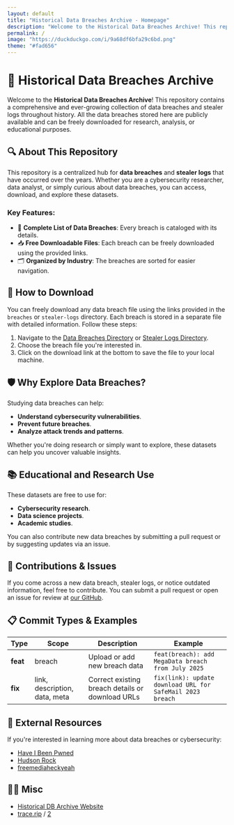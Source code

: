 ```yaml
---
layout: default
title: "Historical Data Breaches Archive - Homepage"
description: "Welcome to the Historical Data Breaches Archive! This repository contains a comprehensive and ever-growing collection of data breaches and stealer logs throughout history. All the data breaches stored here are publicly available and can be freely downloaded for research, analysis, or educational purposes."
permalink: /
image: "https://duckduckgo.com/i/9a68df6bfa29c6bd.png"
theme: "#fad656"
---
```


# 📂 Historical Data Breaches Archive

Welcome to the **Historical Data Breaches Archive**! This repository contains a comprehensive and ever-growing collection of data breaches and stealer logs throughout history. All the data breaches stored here are publicly available and can be freely downloaded for research, analysis, or educational purposes.

## 🔍 About This Repository

This repository is a centralized hub for **data breaches** and **stealer logs** that have occurred over the years. Whether you are a cybersecurity researcher, data analyst, or simply curious about data breaches, you can access, download, and explore these datasets.

### Key Features:
- 📜 **Complete List of Data Breaches**: Every breach is cataloged with its details.
- 📥 **Free Downloadable Files**: Each breach can be freely downloaded using the provided links.
- 🗂️ **Organized by Industry**: The breaches are sorted for easier navigation.

## 🚀 How to Download

You can freely download any data breach file using the links provided in the `breaches` or `stealer-logs` directory. Each breach is stored in a separate file with detailed information. Follow these steps:

1. Navigate to the [Data Breaches Directory](./breaches) or [Stealer Logs Directory](./stealer-logs).
2. Choose the breach file you're interested in.
3. Click on the download link at the bottom to save the file to your local machine.

## 🛡️ Why Explore Data Breaches?

Studying data breaches can help:
- **Understand cybersecurity vulnerabilities**.
- **Prevent future breaches**.
- **Analyze attack trends and patterns**.

Whether you're doing research or simply want to explore, these datasets can help you uncover valuable insights.

## 📚 Educational and Research Use

These datasets are free to use for:
- **Cybersecurity research**.
- **Data science projects**.
- **Academic studies**.
  
You can also contribute new data breaches by submitting a pull request or by suggesting updates via an issue.

## 🔧 Contributions & Issues

If you come across a new data breach, stealer logs, or notice outdated information, feel free to contribute. You can submit a pull request or open an issue for review at [our GitHub](https://redirect.trace.rip/?url=https://github.com/tracerip/archive.trace.rip).

## 📋 Commit Types & Examples

| Type     | Scope                | Description                                     | Example                                                        |
| -------- | -------------------- | ----------------------------------------------- | -------------------------------------------------------------- |
| **feat** | breach               | Upload or add new breach data                   | `feat(breach): add MegaData breach from July 2025`             |
| **fix**  | link, description, data, meta    | Correct existing breach details or download URLs | `fix(link): update download URL for SafeMail 2023 breach`      |

## 🔗 External Resources

If you're interested in learning more about data breaches or cybersecurity:
- [Have I Been Pwned](https://redirect.trace.rip/?url=https://haveibeenpwned.com)
- [Hudson Rock](https://redirect.trace.rip/?url=https://www.hudsonrock.com/threat-intelligence-cybercrime-tools)
- [freemediaheckyeah](https://redirect.trace.rip/?url=https://fmhy.net)

## 🤷‍♀️ Misc

- [Historical DB Archive Website](https://archive.trace.rip)
- [trace.rip](https://trace.rip) / [2](https://searchub.vip)
